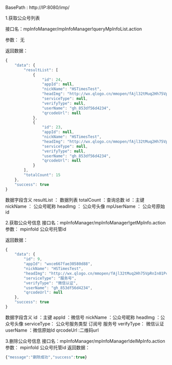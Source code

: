 
BasePath : http://IP:8080/imp/

1.获取公众号列表

接口名：mpInfoManager/mpInfoManager!queryMpInfoList.action

参数： 无

返回数据：
```javascript
{
    "data": {
        "resultList": [
            {
                "id": 24,
                "appId": null,
                "nickName": "HSTimesTest",
                "headImg": "http://wx.qlogo.cn/mmopen/fAjl32tMuq2Hh75VpRnIn01PcJ3o598CMCru8BmwV8FFD12Vf4icyrfTrLgN1xL30xibkZiavYA1br9Kmpia9gUj1OHSfZ04MmnW/0",
                "serviceType": null,
                "verifyType": null,
                "userName": "gh_853df56d4234",
                "qrcodeUrl": null
            },
            {
                "id": 23,
                "appId": null,
                "nickName": "HSTimesTest",
                "headImg": "http://wx.qlogo.cn/mmopen/fAjl32tMuq2Hh75VpRnIn01PcJ3o598CMCru8BmwV8FFD12Vf4icyrfTrLgN1xL30xibkZiavYA1br9Kmpia9gUj1OHSfZ04MmnW/0",
                "serviceType": null,
                "verifyType": null,
                "userName": "gh_853df56d4234",
                "qrcodeUrl": null
            }
        ],
        "totalCount": 15
    },
    "success": true
}
```
数据字段含义 resultList ： 数据列表 totalCount ：查询总数
id ：主键 nickName ： 公众号昵称 headImg ： 公众号头像 mpUserName ： 公众号原始id

2.获取公众号信息
接口名：mpInfoManager/mpInfoManager!getMpInfo.action
参数： mpinfoId 公众号托管id 

返回数据：
```javascript
{
    "data": {
        "id": 9,
        "appId": "wxce667fae30580d88",
        "nickName": "HSTimesTest",
        "headImg": "http://wx.qlogo.cn/mmopen/fAjl32tMuq2Hh75VpRnIn01PcJ3o598CMCru8BmwV8FFD12Vf4icyrfTrLgN1xL30xibkZiavYA1br9Kmpia9gUj1OHSfZ04MmnW/0",
        "serviceType": "服务号",
        "verifyType": "微信认证",
        "userName": "gh_853df56d4234",
        "qrcodeUrl": null
    },
    "success": true
}
```
数据字段含义
id ：主键 appId ：微信号 nickName ：公众号昵称 headImg ：公众号头像  serviceType： 公众号服务类型 订阅号 服务号 verifyType： 微信认证 
userName ：微信原始Id qrcodeUrl :二维码url

3.删除公众号信息
接口名：mpInfoManager/mpInfoManager!delMpInfo.action
参数： mpinfoId 公众号托管id 
返回数据：
```javascript
{"message":"删除成功","success":true}
```
